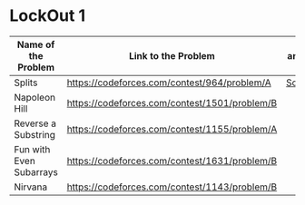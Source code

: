 # LockOut 1

| Name of the Problem     | Link to the Problem                           | anas | tahsin |
|-------------------------|-----------------------------------------------|------|--------|
|          Splits         | https://codeforces.com/contest/964/problem/A  |[Solve](https://github.com/SyedT1/Lockout/blob/main/Lockout%201/964A/splits_try1.cpp)|        |
|      Napoleon Hill      | https://codeforces.com/contest/1501/problem/B |      |        |
|   Reverse a Substring   | https://codeforces.com/contest/1155/problem/A |      |        |
| Fun with Even Subarrays | https://codeforces.com/contest/1631/problem/B |      |        |
|         Nirvana         | https://codeforces.com/contest/1143/problem/B |      |        |
